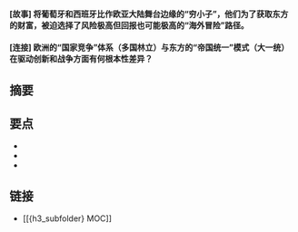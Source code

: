 #### [故事] 将葡萄牙和西班牙比作欧亚大陆舞台边缘的“穷小子”，他们为了获取东方的财富，被迫选择了风险极高但回报也可能极高的“海外冒险”路径。


#### [连接] 欧洲的“国家竞争”体系（多国林立）与东方的“帝国统一”模式（大一统）在驱动创新和战争方面有何根本性差异？


## 摘要


## 要点

- 
- 
- 

## 链接

- [[{h3_subfolder} MOC]]

